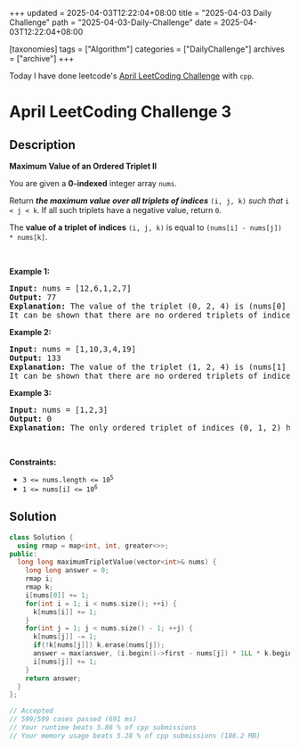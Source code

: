 +++
updated = 2025-04-03T12:22:04+08:00
title = "2025-04-03 Daily Challenge"
path = "2025-04-03-Daily-Challenge"
date = 2025-04-03T12:22:04+08:00

[taxonomies]
tags = ["Algorithm"]
categories = ["DailyChallenge"]
archives = ["archive"]
+++

Today I have done leetcode's [April LeetCoding Challenge](https://leetcode.com/problems/maximum-value-of-an-ordered-triplet-ii/) with `cpp`.

<!-- more -->

# April LeetCoding Challenge 3

## Description

**Maximum Value of an Ordered Triplet II**

<p>You are given a <strong>0-indexed</strong> integer array <code>nums</code>.</p>

<p>Return <em><strong>the maximum value over all triplets of indices</strong></em> <code>(i, j, k)</code> <em>such that</em> <code>i &lt; j &lt; k</code><em>. </em>If all such triplets have a negative value, return <code>0</code>.</p>

<p>The <strong>value of a triplet of indices</strong> <code>(i, j, k)</code> is equal to <code>(nums[i] - nums[j]) * nums[k]</code>.</p>

<p>&nbsp;</p>
<p><strong class="example">Example 1:</strong></p>

<pre>
<strong>Input:</strong> nums = [12,6,1,2,7]
<strong>Output:</strong> 77
<strong>Explanation:</strong> The value of the triplet (0, 2, 4) is (nums[0] - nums[2]) * nums[4] = 77.
It can be shown that there are no ordered triplets of indices with a value greater than 77. 
</pre>

<p><strong class="example">Example 2:</strong></p>

<pre>
<strong>Input:</strong> nums = [1,10,3,4,19]
<strong>Output:</strong> 133
<strong>Explanation:</strong> The value of the triplet (1, 2, 4) is (nums[1] - nums[2]) * nums[4] = 133.
It can be shown that there are no ordered triplets of indices with a value greater than 133.
</pre>

<p><strong class="example">Example 3:</strong></p>

<pre>
<strong>Input:</strong> nums = [1,2,3]
<strong>Output:</strong> 0
<strong>Explanation:</strong> The only ordered triplet of indices (0, 1, 2) has a negative value of (nums[0] - nums[1]) * nums[2] = -3. Hence, the answer would be 0.
</pre>

<p>&nbsp;</p>
<p><strong>Constraints:</strong></p>

<ul>
	<li><code>3 &lt;= nums.length &lt;= 10<sup>5</sup></code></li>
	<li><code>1 &lt;= nums[i] &lt;= 10<sup>6</sup></code></li>
</ul>


## Solution

``` cpp
class Solution {
  using rmap = map<int, int, greater<>>;
public:
  long long maximumTripletValue(vector<int>& nums) {
    long long answer = 0;
    rmap i;
    rmap k;
    i[nums[0]] += 1;
    for(int i = 1; i < nums.size(); ++i) {
      k[nums[i]] += 1;
    }
    for(int j = 1; j < nums.size() - 1; ++j) {
      k[nums[j]] -= 1;
      if(!k[nums[j]]) k.erase(nums[j]);
      answer = max(answer, (i.begin()->first - nums[j]) * 1LL * k.begin()->first);
      i[nums[j]] += 1;
    }
    return answer;
  }
};

// Accepted
// 599/599 cases passed (691 ms)
// Your runtime beats 5.86 % of cpp submissions
// Your memory usage beats 5.28 % of cpp submissions (186.2 MB)
```
